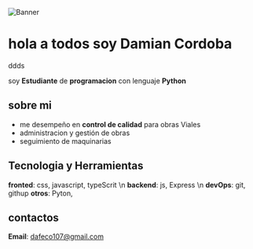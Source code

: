 ![Banner](https://equipostopografia.com/wp-content/uploads/2023/12/Que-hace-un-topografo-1024x512.jpg.webp)

# hola a todos soy Damian Cordoba
ddds

soy **Estudiante** de **programacion** con lenguaje **Python**

## sobre mi

- me desempeño en **control de calidad** para obras Viales
- administracion y gestión de obras
- seguimiento de maquinarias

## Tecnologia y Herramientas

**fronted**: css, javascript, typeScrit \n
**backend**: js, Express \n
**devOps**: git, githup
**otros**: Pyton,   

## contactos

**Email**: dafeco107@gmail.com
